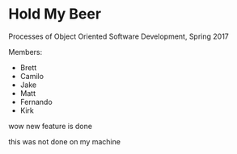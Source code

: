 # Hold My Beer

Processes of Object Oriented Software Development, Spring 2017

Members:
* Brett
* Camilo
* Jake
* Matt
* Fernando
* Kirk

wow new feature is done

this was not done on my machine
